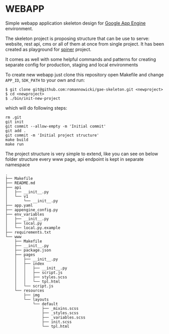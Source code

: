 # WEBAPP

Simple webapp application skeleton design for [Google App Engine](https://cloud.google.com/appengine/) environment.

The skeleton project is proposing structure that can be use to serve: website,
rest api, cms or all of them at once from single project. 
It has been created as playground for [spiner](https://github.com/romannowicki/spiner) project.

It comes as well with some helpful commands and patterns for creating 
separate config for production, staging and local environments

To create new webapp just clone this repository open Makefile and change 
`APP_ID`, `SDK_PATH` to your own and run:

```
$ git clone git@github.com:romannowicki/gae-skeleton.git <newproject>
$ cd <newproject>
$ ./bin/init-new-project
```

which will do following steps:

```
rm .git
git init
git commit --allow-empty -m 'Initial commit'
git add .
git commit -m 'Initial project structure'
make build
make run
```

The project structure is very simple to extend, like you can see on below
folder structure every www page, api endpoint is kept in separate namespace

```
.
├── Makefile
├── README.md
├── api
│   ├── __init__.py
│   └── v1
│       └── __init__.py
├── app.yaml
├── appengine_config.py
├── env_variables
│   ├── __init__.py
│   ├── local.py
│   └── local.py.example
├── requirements.txt
└── www
    ├── Makefile
    ├── __init__.py
    ├── package.json
    ├── pages
    │   ├── __init__.py
    │   ├── index
    │   │   ├── __init__.py
    │   │   ├── script.js
    │   │   ├── styles.scss
    │   │   └── tpl.html
    │   └── script.js
    └── resources
        ├── img
        └── layouts
            └── default
                ├── _mixins.scss
                ├── _styles.scss
                ├── _variables.scss
                ├── init.scss
                └── tpl.html
```
